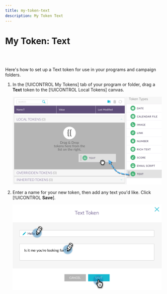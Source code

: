 ```yaml
---
title: my-token-text
description: My Token Text
---
```


# My Token: Text

<br>&nbsp;

Here's how to set up a Text token for use in your programs and campaign folders.

1. In the [!UICONTROL My Tokens] tab of your program or folder, drag a **Text** token to the [!UICONTROL Local Tokens] canvas.

   ![Image One](/help/sky/assets/my-tokens/my-token-text/my-token-text-1.png)

1. Enter a name for your new token, then add any text you'd like. Click [!UICONTROL **Save**].

   ![Image Two](/help/sky/assets/my-tokens/my-token-text/my-token-text-2.png)
